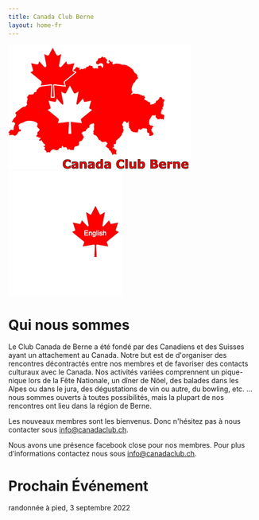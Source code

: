 ```yaml
---
title: Canada Club Berne
layout: home-fr
---
```


![logo](images/canadaclubbernelogo.jpg) [![logo](images/maple-leaf-english.jpg)](index)

# Qui nous sommes

Le Club Canada de Berne a été fondé par des Canadiens et des Suisses ayant un attachement au Canada. Notre but est de d'organiser des rencontres décontractés entre nos membres et de favoriser des contacts culturaux avec le Canada. Nos activités variées comprennent un pique-nique lors de la Fête Nationale, un dîner de Nöel, des balades dans les Alpes ou dans le jura, des dégustations de vin ou autre, du bowling, etc. … nous sommes ouverts à toutes possibilités, mais la plupart de nos rencontres ont lieu dans la région de Berne.

Les nouveaux membres sont les bienvenus. Donc n'hésitez pas à nous contacter sous [info@canadaclub.ch](mailto:info@canadaclub.ch).

Nous avons une présence  facebook close pour nos membres. Pour plus d’informations contactez nous sous [info@canadaclub.ch](mailto:info@canadaclub.ch).

# Prochain Événement

randonnée à pied, 3 septembre 2022

